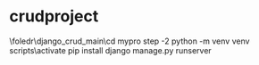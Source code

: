# crudproject
\foledr\django_crud_main\cd mypro
 step -2
 python -m venv venv
 scripts\activate
 pip install django
 manage.py runserver
